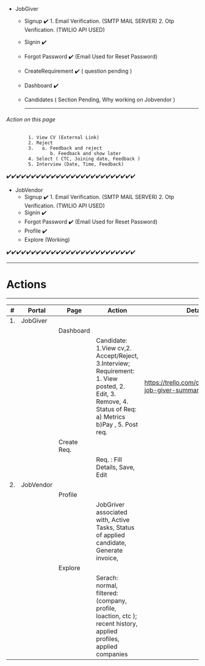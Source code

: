 - JobGiver
	- Signup ✔️
			1. Email Verification. (SMTP MAIL SERVER)
			2. Otp Verification. (TWILIO API USED)
	- Signin ✔️
	- Forgot Password ✔️ (Email Used for Reset Password)
	- CreateRequirement ✔️ ( question pending )
	- Dashboard ✔️
	- Candidates ( Section Pending, Why working on Jobvendor  )

		------------
###### 		Action on this page
			1. View CV (External Link)
			2. Reject 
			3.	 a. Feedback and reject
					b. Feedback and show later
			4. Select ( CTC, Joining date, Feedback )
			5. Interview (Date, Time, Feedback)

✔️✔️✔️✔️✔️✔️✔️✔️✔️✔️✔️✔️✔️✔️✔️✔️✔️✔️✔️✔️✔️✔️✔️✔️✔️✔️
- JobVendor
	- Signup ✔️
			1. Email Verification. (SMTP MAIL SERVER)
			2. Otp Verification. (TWILIO API USED)
	- Signin ✔️
	- Forgot Password ✔️ (Email Used for Reset Password)
	- Profile ✔️
	- Explore (Working)

✔️✔️✔️✔️✔️✔️✔️✔️✔️✔️✔️✔️✔️✔️✔️✔️✔️✔️✔️✔️✔️✔️✔️✔️✔️✔️

------------
# Actions
------------
|  # | Portal  | Page  | Action  | Detail |
| ------------ | ------------ | ------------ | ------------ | ------------ |
| 1.  | JobGiver  |   |   | |
|   |   | Dashboard  |   | |
|   |   |   | Candidate: 1.View cv,2. Accept/Reject, 3.Interview; Requirement: 1. View posted, 2. Edit, 3. Remove, 4. Status of Req: a) Metrics b)Pay , 5. Post req.  | https://trello.com/c/Kr7UFhKD/45-job-giver-summary |
|   |   | Create Req.  |   | |
|   |   |   | Req. : Fill Details, Save, Edit ||
| 2.  | JobVendor |   |   | |
|   |   | Profile  |   | |
|   |   |   | JobGriver associated with, Active Tasks, Status of applied candidate, Generate invoice,  |  |
|   |   | Explore |   | |
|   |   |   | Serach: normal, filtered: (company,  profile, loaction, ctc ); recent history, applied profiles, applied companies |  |

